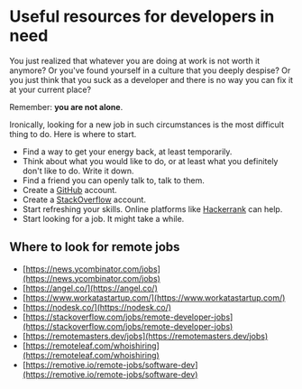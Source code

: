 <!-- {{ site.github }} -->

# Useful resources for developers in need

You just realized that whatever you are doing at work is not worth it anymore? Or you've found yourself in a culture that you deeply despise? Or you just think that you suck as a developer and there is no way you can fix it at your current place?

Remember: **you are not alone**.

Ironically, looking for a new job in such circumstances is the most difficult thing to do. Here is where to start.

- Find a way to get your energy back, at least temporarily.
- Think about what you would like to do, or at least what you definitely don't like to do. Write it down.
- Find a friend you can openly talk to, talk to them.
- Create a [GitHub](https://github.com) account.
- Create a [StackOverflow](https://stackoverflow.com) account.
- Start refreshing your skills. Online platforms like [Hackerrank](https://hackerrank.com) can help.
- Start looking for a job. It might take a while.


## Where to look for remote jobs
- [https://news.ycombinator.com/jobs](https://news.ycombinator.com/jobs)
- [https://angel.co/](https://angel.co/)
- [https://www.workatastartup.com/](https://www.workatastartup.com/) 
- [https://nodesk.co/](https://nodesk.co/) 
- [https://stackoverflow.com/jobs/remote-developer-jobs](https://stackoverflow.com/jobs/remote-developer-jobs) 
- [https://remotemasters.dev/jobs](https://remotemasters.dev/jobs) 
- [https://remoteleaf.com/whoishiring](https://remoteleaf.com/whoishiring) 
- [https://remotive.io/remote-jobs/software-dev](https://remotive.io/remote-jobs/software-dev) 